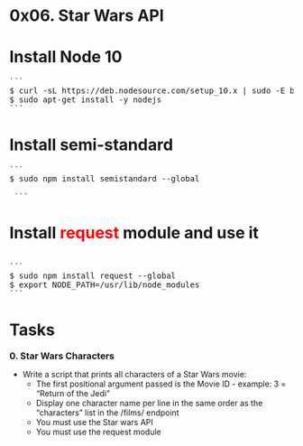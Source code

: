 # 0x06. Star Wars API

# Install Node 10
<pre>
```
$ curl -sL https://deb.nodesource.com/setup_10.x | sudo -E bash -
$ sudo apt-get install -y nodejs
```
</pre>

# Install semi-standard
<pre>
```
$ sudo npm install semistandard --global

 ```
</pre>

# Install <span style="color: red">request</span> module and use it
<pre> 
```
$ sudo npm install request --global
$ export NODE_PATH=/usr/lib/node_modules
```
</pre>

# Tasks
<font size=3> **0. Star Wars Characters** </font>
* Write a script that prints all characters of a Star Wars movie:
  * The first positional argument passed is the Movie ID - example: 3 = “Return of the Jedi”
  * Display one character name per line in the same order as the “characters” list in the /films/ endpoint
  * You must use the Star wars API
  * You must use the request module

